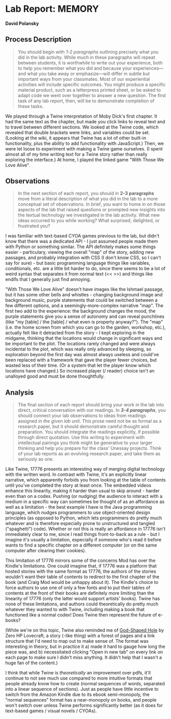 # Lab Report: MEMORY

#### David Polansky

## Process Description

> You should begin with _1-2 paragraphs_ outlining precisely what you did in the lab activity. While much in these paragraphs will repeat between students, it is worthwhile to write out your experience, both to help you remember what you did and because your experiences—and what you take away or emphasize—will differ in subtle but important ways from your classmates. Most of our experiential activities will include specific outcomes. You might produce a specific material product, such as a letterpress printed sheet, or be asked to adapt code we went over together to answer a new question. The first task of any lab report, then, will be to demonstrate completion of these tasks.

We played through a Twine interpretation of Moby Dick's first chapter. It had the same text as the chapter, but made you click links to reveal text and to travel between different sections. We looked at the Twine code, which revealed that double brackets were links, and variables could be set. (Looking at the wiki, it appears that Twine has a lot of other built-in functionality, plus the ability to add functionality with JavaScript.) Then, we were let loose to experiment with making a Twine game ourselves. (I spent almost all of my time writing text for a Twine story rather than really exploring the interface.) At home, I played the linked game "With Those We Love Alive".

## Observations

> In the next section of each report, you should in **2-3 paragraphs** move from a literal description of what you did in the lab to a more conceptual set of observations. In brief, you want to home in on those aspects of the lab that raised questions or prompted new insights into the textual technology we investigated in the lab activity. What new ideas occurred to you while working? What surprised, delighted, or frustrated you?

I was familiar with text-based CYOA games previous to the lab, but didn't know that there was a dedicated API - I just assumed people made them with Python or something similar. The API definitely makes some things easier - particulary, viewing the overall "map" of the story, adding new passages, and probably integration with CSS (I don't know CSS, so I can't say for sure) - but basic programming language things like variables, conditionals, etc. are a little bit harder to do, since there seems to be a lot of weird syntax that separates it from normal text (<< >>) and things like endifs that I generally just find annoying.

"With Those We Love Alive" doesn't have images like the Ishmael passage, but it has some other bells and whistles - changing background image and background music, purple statements that could be switched between a few different options, and a seemingly-more-complex narrative "map". The first two add to the experience: the background changes the mood, the purple statements give you a sense of autonomy and can reveal punchlines (like "my [table] / the [table] / what even is property anyway?"). The "map" (i.e. the home screen from which you can go to the garden, workshop, etc.), actually felt like it detracted from the story - I kept exploring in the midgame, thinking that the locations would change in significant ways and be important to the plot. The locations rarely changed and were always incidental to the plot, which was really only advanced by sleeping, so exploration beyond the first day was almost always useless and could've been replaced with a framework that gave the player fewer choices, but wasted less of their time. (Or a system that let the player know which locations have changed.) So increased player (/ reader) choice isn't an unalloyed good and must be done thoughtfully.

## Analysis

> The final section of each report should bring your work in the lab into direct, critical conversation with our readings. In **_3-4 paragraphs_**, you should connect your lab observations to ideas from readings assigned _in the given lab unit_. This prose need not be as formal as a research paper, but it should demonstrate careful thought and preparation. You should integrate the readings explicitly, if possible through direct quotation. Use this writing to experiment with intellectual pairings you think might be generative to your larger thinking and help you prepare for the class’ Unessay projects. Think of your lab reports as an evolving research paper, and take them as seriously as one.

Like Twine, 17776 presents an interesting way of merging digital technology with the written word. In contrast with Twine, it's an explicitly linear narrative, which apparently forbids you from looking at the table of contents until you've completed the story at least once. The embedded videos enhance this linearity, making it harder than usual to skip around - harder even than on a codex. Pushing (or nudging) the audience to interact with a medium in a specific way can sometimes be thought of as an affordance as well as a limitation - the best example I have is the Java programming language, which nudges programmers to use object-oriented design principles (as opposed to Python, which lets programmers do pretty much whatever and is therefore especially prone to unstructured and tangled ("spaghetti") code). Whether or not this is really an affordance in 17776 isn't immediately clear to me, since I read things front-to-back as a rule - but I imagine it's usually a limitation, especially if someone who's read it before wants to find a specific chapter on a different computer (or on the same computer after clearing their cookies).

This limitation of 17776 mirrors some of the concerns Mod has over the Kindle's limitations. One could imagine that, if 17776 was a platform that hosted stories with the same format as 17776, the authors of the stories wouldn't want their table of contents to redirect to the first chapter of the book (and Craig Mod would be unhappy about it). The Kindle's choice to force authors to use one of only a few fonts and to put their tables of contents at the front of their books are definitely more limiting than the linearity of 17776 (only the latter would support artists' books). Twine has none of these limitations, and authors could theoretically do pretty much whatever they wanted to with Twine, including making a book that functioned like a normal codex! Does Twine then represent the future of e-books?

(While we're on this topic, Twine also reminded me of [God-Shaped Hole](https://zerohplovecraft.wordpress.com/2019/10/22/god-shaped-hole/) by Zero HP Lovecraft, a story (-like thing) with a forest of pages and a link structure that I'd need to map out to make sense of. The format was interesting in theory, but in practice it a) made it hard to gauge how long the piece was, and b) necessitated clicking "Open in new tab" on every link on each page to make sure I didn't miss anything. It didn't help that I wasn't a huge fan of the content.)

I think that while Twine is *theoretically* an improvement over pdfs, it'll continue to not see much use compared to more intuitive formats that people already know how to create (normal sequences of words, separated into a linear sequence of sections). Just as people have little incentive to switch from the Amazon Kindle due to its ebook semi-monopoly, the "normal sequences" format has a near-monopoly on books, and people won't switch over unless Twine performs significantly better (as it does for text-based games / visual novels / CYOAs). 